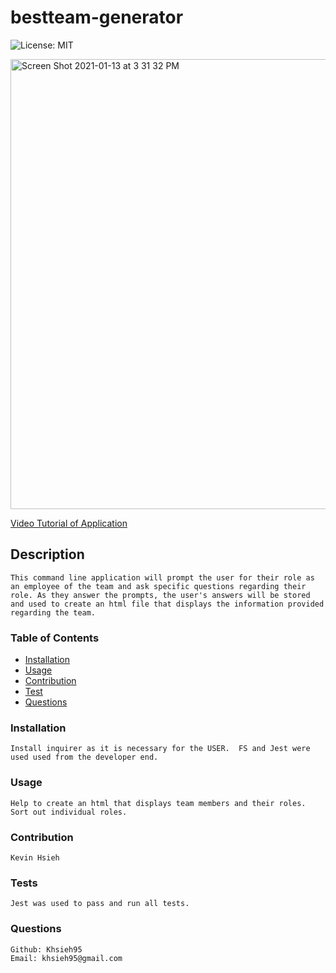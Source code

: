 # bestteam-generator

![License: MIT](https://img.shields.io/badge/License-MIT-green.svg)

<img width="720" alt="Screen Shot 2021-01-13 at 3 31 32 PM" src="https://user-images.githubusercontent.com/74025123/104525199-82b05300-55b4-11eb-8424-c625eceaf06d.png">

[Video Tutorial of Application](https://youtu.be/aIzkGI60BAc)

## Description

    This command line application will prompt the user for their role as an employee of the team and ask specific questions regarding their role. As they answer the prompts, the user's answers will be stored and used to create an html file that displays the information provided regarding the team.

### Table of Contents

- [Installation](#installation)
- [Usage](#usage)
- [Contribution](#contribution)
- [Test](#tests)
- [Questions](#questions)

### Installation

    Install inquirer as it is necessary for the USER.  FS and Jest were used used from the developer end.

### Usage

    Help to create an html that displays team members and their roles. Sort out individual roles.

### Contribution

    Kevin Hsieh

### Tests

    Jest was used to pass and run all tests.

### Questions

    Github: Khsieh95
    Email: khsieh95@gmail.com
